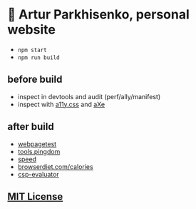 # :space_invader: Artur Parkhisenko, personal website

- `npm start`
- `npm run build`

## before build

- inspect in devtools and audit (perf/ally/manifest)
- inspect with [a11y.css](https://ffoodd.github.io/a11y.css/) and [aXe](https://chrome.google.com/webstore/detail/axe/lhdoppojpmngadmnindnejefpokejbdd)

## after build

- [webpagetest](https://www.webpagetest.org/result/161116_Z7_JTRS/)
- [tools.pingdom](https://tools.pingdom.com/#!/beZZIb/https://arturparkhisenko.github.io/)
- [speed](https://developers.google.com/speed/pagespeed/insights/?url=https%3A%2F%2Farturparkhisenko.github.io%2F&tab=mobile)
- [browserdiet.com/calories](https://browserdiet.com/calories/)
- [csp-evaluator](https://csp-evaluator.withgoogle.com/)

## [MIT License](LICENSE.md)
